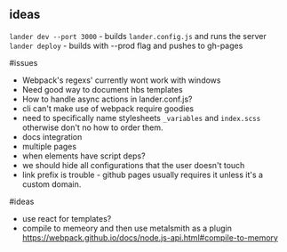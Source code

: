 ## ideas

`lander dev --port 3000` - builds `lander.config.js` and runs the server
`lander deploy` - builds with --prod flag and pushes to gh-pages


#issues
- Webpack's regexs' currently wont work with windows
- Need good way to document hbs templates
- How to handle async actions in lander.conf.js?
- cli can't make use of webpack require goodies
- need to specifically name stylesheets `_variables` and `index.scss` otherwise don't no how to order them.
- docs integration
- multiple pages
- when elements have script deps?
- we should hide all configurations that the user doesn't touch
- link prefix is trouble - github pages usually requires it unless it's a custom domain.

#ideas
- use react for templates?
- compile to memeory and then use metalsmith as a plugin https://webpack.github.io/docs/node.js-api.html#compile-to-memory
